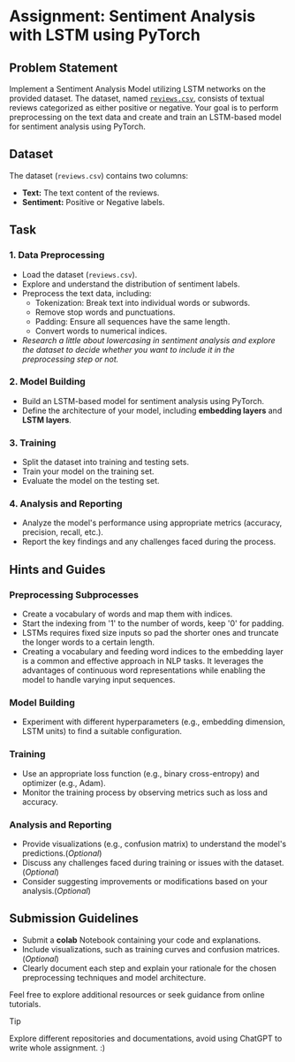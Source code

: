 # Assignment: Sentiment Analysis with LSTM using PyTorch

## Problem Statement

Implement a Sentiment Analysis Model utilizing LSTM networks on the provided dataset. The dataset, named [`reviews.csv`](reviews.csv), consists of textual reviews categorized as either positive or negative. Your goal is to perform preprocessing on the text data and create and train an LSTM-based model for sentiment analysis using PyTorch.

## Dataset

The dataset (`reviews.csv`) contains two columns:
- **Text:** The text content of the reviews.
- **Sentiment:** Positive or Negative labels.

## Task

### 1. Data Preprocessing

- Load the dataset (`reviews.csv`).
- Explore and understand the distribution of sentiment labels.
- Preprocess the text data, including:
    - Tokenization: Break text into individual words or subwords.
    - Remove stop words and punctuations.
    - Padding: Ensure all sequences have the same length.
    - Convert words to numerical indices.
- _Research a little about lowercasing in sentiment analysis and explore the dataset to decide whether you want to include it in the preprocessing step or not._

### 2. Model Building

- Build an LSTM-based model for sentiment analysis using PyTorch.
- Define the architecture of your model, including **embedding layers** and **LSTM layers**.

### 3. Training

- Split the dataset into training and testing sets.
- Train your model on the training set.
- Evaluate the model on the testing set.

### 4. Analysis and Reporting

- Analyze the model's performance using appropriate metrics (accuracy, precision, recall, etc.).
- Report the key findings and any challenges faced during the process.

## Hints and Guides

### Preprocessing Subprocesses

- Create a vocabulary of words and map them with indices.
- Start the indexing from '1' to the number of words, keep '0' for padding.
- LSTMs requires fixed size inputs so pad the shorter ones and truncate the longer words to a certain length.
- Creating a vocabulary and feeding word indices to the embedding layer is a common and effective approach in NLP tasks. It leverages the advantages of continuous word representations while enabling the model to handle varying input sequences.

### Model Building

- Experiment with different hyperparameters (e.g., embedding dimension, LSTM units) to find a suitable configuration.

### Training

- Use an appropriate loss function (e.g., binary cross-entropy) and optimizer (e.g., Adam).
- Monitor the training process by observing metrics such as loss and accuracy.

### Analysis and Reporting

- Provide visualizations (e.g., confusion matrix) to understand the model's predictions.(_Optional_)
- Discuss any challenges faced during training or issues with the dataset.(_Optional_)
- Consider suggesting improvements or modifications based on your analysis.(_Optional_)

## Submission Guidelines

- Submit a **colab** Notebook containing your code and explanations.
- Include visualizations, such as training curves and confusion matrices.(_Optional_)
- Clearly document each step and explain your rationale for the chosen preprocessing techniques and model architecture.

Feel free to explore additional resources or seek guidance from online tutorials. 
> [!TIP]
> Explore different repositories and documentations, avoid using ChatGPT to write whole assignment. :)
